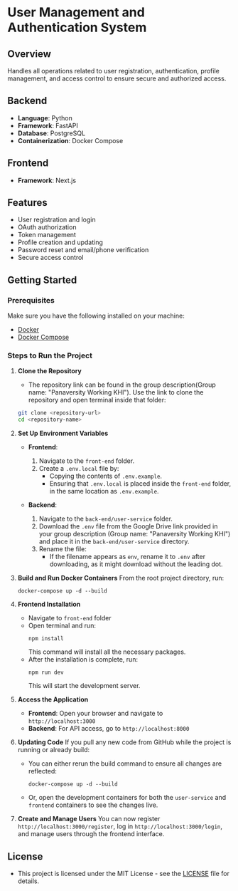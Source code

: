 # User Management and Authentication System

## Overview
Handles all operations related to user registration, authentication, profile management, and access control to ensure secure and authorized access.

## Backend
- **Language**: Python
- **Framework**: FastAPI
- **Database**: PostgreSQL
- **Containerization**: Docker Compose

## Frontend
- **Framework**: Next.js
  
## Features
- User registration and login
- OAuth authorization
- Token management
- Profile creation and updating
- Password reset and email/phone verification
- Secure access control


## Getting Started

### Prerequisites
Make sure you have the following installed on your machine:
- [Docker](https://www.docker.com/get-started)
- [Docker Compose](https://docs.docker.com/compose/install/)

### Steps to Run the Project

1. **Clone the Repository**
   - The repository link can be found in the group description(Group name: "Panaversity Working KHI"). Use the link to clone the repository and open terminal inside that folder:
   ```bash
   git clone <repository-url>
   cd <repository-name>
   ```

2. **Set Up Environment Variables**
   - **Frontend**:
       1. Navigate to the `front-end` folder.
       2. Create a `.env.local` file by:
          - Copying the contents of `.env.example`.
          - Ensuring that `.env.local` is placed inside the `front-end` folder, in the same location as `.env.example`.

   - **Backend**:
       1. Navigate to the `back-end/user-service` folder.
       2. Download the `.env` file from the Google Drive link provided in your group description (Group name: "Panaversity Working KHI") and place it in the `back-end/user-service` directory.
       3. Rename the file:
          - If the filename appears as `env`, rename it to `.env` after downloading, as it might download without the leading dot.


3. **Build and Run Docker Containers**
   From the root project directory, run:
   ```
   docker-compose up -d --build
   ```

4. **Frontend Installation**
   - Navigate to `front-end` folder
   - Open terminal and run: 
      ```
      npm install
      ```
      This command will install all the necessary packages.
   - After the installation is complete, run:
      ```
      npm run dev
      ```
      This will start the development server.


5. **Access the Application**
   - **Frontend**: Open your browser and navigate to `http://localhost:3000` 
   - **Backend**: For API access, go to `http://localhost:8000`


6. **Updating Code**
   If you pull any new code from GitHub while the project is running or already build:
   - You can either rerun the build command to ensure all changes are reflected:
     ```
     docker-compose up -d --build
     ```
   - Or, open the development containers for both the `user-service` and `frontend` containers to see the changes live.
   

7. **Create and Manage Users**
   You can now register `http://localhost:3000/register`, log in `http://localhost:3000/login`, and manage users through the frontend interface.

## License
- This project is licensed under the MIT License - see the [LICENSE](LICENSE) file for details.